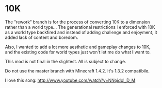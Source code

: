 10K
===

The "rework" branch is for the process of converting 10K to a dimension rather than a world type... The generational restrictions I enforced with 10K as a world type backfired and instead of adding challenge and enjoyment, it added lack of content and boredom.

Also, I wanted to add a lot more aesthetic and gameplay changes to 10K, and the existing code for world types just won't let me do what I want to.

This mod is not final in the slightest. All is subject to change.

Do not use the master branch with Minecraft 1.4.2. It's 1.3.2 compatibile.

I love this song: http://www.youtube.com/watch?v=NNojdoI_D_M
